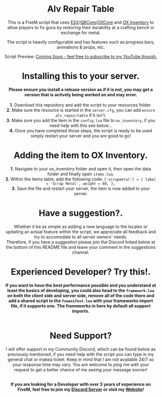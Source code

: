 <h1 align='center'>Alv Repair Table</h1>

<p align='center'>This is a FiveM script that uses <a href='https://github.com/esx-framework/esx_core'>ESX</a>/<a href='https://github.com/qbcore-framework/qb-core'>QBCore</a>/<a href='https://github.com/overextended/ox_core'>OXCore</a> and <a href='https://github.com/overextended/ox_inventory'>OX Inventory</a> to allow players to fix guns by restoring their durability at a crafting bench in exchange for metal.</p>

<p align='center'>The script is heavily configurable and has features such as progress bars, animations & props, etc.</p>

<p align='center'>Script Preview: <a href='https://www.youtube.com/@alvfivem'>Coming Soon - feel free to subscribe to my YouTube though.</a></p>

<h1 align='center'> Installing this to your server.</h1>

<p align='center'>
  <strong> Please ensure you install a release version as if it is not, you may get a version that is actively being worked on and may error.</strong><br><br>
  <strong>1.</strong> Download this repository and add the script to your resources folder.<br>
  <strong>2.</strong> Make sure the resource is started in the <code>server.cfg</code>, you can add <code>ensure alv_repairtable</code> if it isn't.<br>
  <strong>3.</strong> Make sure you add the item in the <code>config.lua</code> file to <code>ox_inventory</code>, if you need help with this see below...<br>
  <strong>4.</strong> Once you have completed those steps, the script is ready to be used simply restart your server and you are good to go!<br>
</p>

<h1 align='center'> Adding the item to OX Inventory.</h1>

<p align='center'>
  <strong>1.</strong> Navigate to your ox_inventory folder and open it, then open the data folder and finally open <code>items.lua</code>.<br>
  <strong>2. </strong>Within the items table, add the following code: <code>['scrapmetal'] = { label = 'Scrap Metal', weight = 80, },</code> <br>
  <strong>3.</strong> Save the file and restart your server, the item is now added to your server.<br>
</p>

<h1 align='center'> Have a suggestion?.</h1>

<p align='center'>
  Whether it be as simple as adding a new language to the locales or updating an actual feature within the script, we appreciate all feedback and try to accomodate to all server owners' needs. <br>
  Therefore, if you have a suggestion please join the Discord linked below at the bottom of this README file and leave your comment in the suggestions channel. 
</p>

<h1 align='center'> Experienced Developer? Try this!.</h1>

<p align='center'>
  <strong> If you want to have the best performance possible and you understand at least the basics of developing, you could also head to the <code>framework.lua</code> on both the client side and server side, remove all of the code there and add a shared script to the <code>fxmanifest.lua</code> with your frameworks import file, if it supports one. The frameworks in here by default all support imports.</strong><br><br>
</p>

<h1 align='center'> Need Support?</h1>

<p align='center'>
  I will offer support in my Community Discord, which can be found below as previously mentioned, if you need help with the script you can type in my general chat or makea ticket. Keep in mind that I am not available 24/7 so your response time may vary. You are welcome to ping me with your request to get a better chance of me seeing your message sooner!<br><br>
</p>

<strong><p align='center'>If you are looking for a Developer with over 3 years of experience on FiveM, feel free to join my <a href='https://discord.gg/alv'>Discord Server</a> or visit my <a href='https://alv.gg'>Website</a>!</p></strong>
